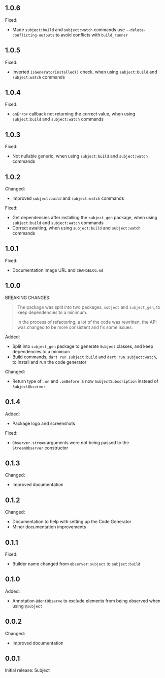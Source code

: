 ## 1.0.6

Fixed:
- Made `subject:build` and `subject:watch` commands use `--delete-conflicting-outputs` to avoid conflicts with `build_runner`

## 1.0.5

Fixed:
- Inverted `isGeneratorInstalled()` check, when using `subject:build` and `subject:watch` commands

## 1.0.4

Fixed:
- `onError` callback not returning the correct value, when using `subject:build` and `subject:watch` commands

## 1.0.3

Fixed:
- Not nullable generic, when using `subject:build` and `subject:watch` commands

## 1.0.2

Changed:
- Improved `subject:build` and `subject:watch` commands

Fixed:
- Get dependencies after installing the `subject_gen` package, when using `subject:build` and `subject:watch` commands
- Correct awaiting, when using `subject:build` and `subject:watch` commands

## 1.0.1

Fixed:
- Documentation image URL and `CHANGELOG.md`

## 1.0.0

BREAKING CHANGES:
> The package was split into two packages, `subject` and `subject_gen`, to keep dependencies to a minimum.
> 
> In the process of refactoring, a lot of the code was rewritten, the API was changed to be more consistent and fix some issues.

Added:
- Split into `subject_gen` package to generate `Subject` classes, and keep dependencies to a minimum
- Build commands, `dart run subject:build` and `dart run subject:watch`, to install and run the code generator

Changed:
- Return type of `.on` and `.onBefore` is now `SubjectSubscription` instead of `SubjectObserver`

## 0.1.4

Added:
- Package logo and screenshots

Fixed:
- `Observer.stream` arguments were not being passed to the `StreamObserver` constructor

## 0.1.3

Changed:
- Improved documentation

## 0.1.2

Changed:
- Documentation to help with setting up the Code Generator
- Minor documentation improvements

## 0.1.1

Fixed:
- Builder name changed from `observer:subject` to `subject:build`

## 0.1.0

Added:
- Annotation `@dontObserve` to exclude elements from being observed when using `@subject`

## 0.0.2

Changed:
- Improved documentation

## 0.0.1

Initial release: Subject